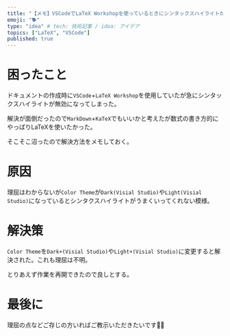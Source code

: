 ```yaml
---
title: "【メモ】VSCodeでLaTeX Workshopを使っているときにシンタックスハイライトがうまくいかないときの対処法"
emoji: "🐕"
type: "idea" # tech: 技術記事 / idea: アイデア
topics: ["LaTeX", "VSCode"]
published: true
---
```

# 困ったこと
ドキュメントの作成時に`VSCode`+`LaTeX Workshop`を使用していたが急にシンタックスハイライトが無効になってしまった。

解決が面倒だったので`MarkDown`+`KaTeX`でもいいかと考えたが数式の書き方的にやっぱりLaTeXを使いたかった。

そこそこ沼ったので解決方法をメモしておく。

# 原因
理屈はわからないが`Color Theme`が`Dark(Visial Studio)`や`Light(Visial Studio)`になっているとシンタクスハイライトがうまくいってくれない模様。

# 解決策
`Color Theme`を`Dark+(Visial Studio)`や`Light+(Visial Studio)`に変更すると解決された。これも理屈は不明。

とりあえず作業を再開できたので良しとする。

# 最後に
理屈の点などご存じの方いればご教示いただきたいです🙇‍♂️